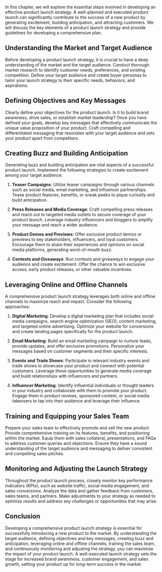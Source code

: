 
In this chapter, we will explore the essential steps involved in developing an effective product launch strategy. A well-planned and executed product launch can significantly contribute to the success of a new product by generating excitement, building anticipation, and attracting customers. We will discuss the key elements of a product launch strategy and provide guidelines for developing a comprehensive plan.

## Understanding the Market and Target Audience

Before developing a product launch strategy, it is crucial to have a deep understanding of the market and the target audience. Conduct thorough market research to identify customer needs, preferences, and existing competition. Define your target audience and create buyer personas to tailor your launch strategy to their specific needs, behaviors, and aspirations.

## Defining Objectives and Key Messages

Clearly define your objectives for the product launch. Is it to build brand awareness, drive sales, or establish market leadership? Once you have defined your goals, develop key messages that effectively communicate the unique value proposition of your product. Craft compelling and differentiated messaging that resonates with your target audience and sets your product apart from competitors.

## Creating Buzz and Building Anticipation

Generating buzz and building anticipation are vital aspects of a successful product launch. Implement the following strategies to create excitement among your target audience:

1. **Teaser Campaigns**: Utilize teaser campaigns through various channels such as social media, email marketing, and influencer partnerships. Tease product features, benefits, or sneak peeks to pique curiosity and build anticipation.
    
2. **Press Releases and Media Coverage**: Craft compelling press releases and reach out to targeted media outlets to secure coverage of your product launch. Leverage industry influencers and bloggers to amplify your message and reach a wider audience.
    
3. **Product Demos and Previews**: Offer exclusive product demos or previews to key stakeholders, influencers, and loyal customers. Encourage them to share their experiences and opinions on social media platforms, generating word-of-mouth buzz.
    
4. **Contests and Giveaways**: Run contests and giveaways to engage your audience and create excitement. Offer the chance to win exclusive access, early product releases, or other valuable incentives.
    

## Leveraging Online and Offline Channels

A comprehensive product launch strategy leverages both online and offline channels to maximize reach and impact. Consider the following approaches:

1. **Digital Marketing**: Develop a digital marketing plan that includes social media campaigns, search engine optimization (SEO), content marketing, and targeted online advertising. Optimize your website for conversions and create landing pages specifically for the product launch.
    
2. **Email Marketing**: Build an email marketing campaign to nurture leads, provide updates, and offer exclusive promotions. Personalize your messages based on customer segments and their specific interests.
    
3. **Events and Trade Shows**: Participate in relevant industry events and trade shows to showcase your product and connect with potential customers. Leverage these opportunities to generate media coverage and build relationships with influencers and partners.
    
4. **Influencer Marketing**: Identify influential individuals or thought leaders in your industry and collaborate with them to promote your product. Engage them in product reviews, sponsored content, or social media takeovers to tap into their audience and leverage their influence.
    

## Training and Equipping your Sales Team

Prepare your sales team to effectively promote and sell the new product. Provide comprehensive training on its features, benefits, and positioning within the market. Equip them with sales collateral, presentations, and FAQs to address customer queries and objections. Ensure they have a sound understanding of the target audience and messaging to deliver consistent and compelling sales pitches.

## Monitoring and Adjusting the Launch Strategy

Throughout the product launch process, closely monitor key performance indicators (KPIs), such as website traffic, social media engagement, and sales conversions. Analyze the data and gather feedback from customers, sales teams, and partners. Make adjustments to your strategy as needed to optimize results and address any challenges or opportunities that may arise.

## Conclusion

Developing a comprehensive product launch strategy is essential for successfully introducing a new product to the market. By understanding the target audience, defining objectives and key messages, creating buzz and anticipation, leveraging online and offline channels, training the sales team, and continuously monitoring and adjusting the strategy, you can maximize the impact of your product launch. A well-executed launch strategy sets the stage for increased brand awareness, customer engagement, and sales growth, setting your product up for long-term success in the market.

